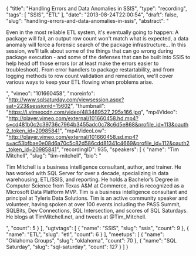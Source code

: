 {
  "title": "Handling Errors and Data Anomalies in SSIS",
  "type": "recording",
  "tags": [
    "SSIS",
    "ETL"
  ],
  "date": "2013-08-24T22:00:54",
  "draft": false,
  "slug": "handling-errors-and-data-anomalies-in-ssis",
  "abstract": "<p>Even in the most reliable ETL system, it's eventually going to happen: A package will fail, an output row count won't match what is expected, a data anomaly will force a forensic search of the package infrastructure... In this session, we'll talk about some of the things that can go wrong during package execution - and some of the defenses that can be built into SSIS to help head off those errors (or at least make the errors easier to troubleshoot). From error handlers to package restartability, and from logging methods to row count validation and remediation, we'll cover various ways to keep your ETL flowing when problems arise.</p>",
  "vimeo": "101660458",
  "moreinfo": "http://www.sqlsaturday.com/viewsession.aspx?sat=223&sessionid=15602",
  "thumbnail": "https://i.vimeocdn.com/video/483489527_295x166.jpg",
  "mp4Video": "http://player.vimeo.com/external/101660458.hd.mp4?s=cd481b0c2c39736c7964b3455adc0c78c6d5e868&profile_id=113&oauth2_token_id=20985841",
  "mp4VideoLow": "http://player.vimeo.com/external/101660458.sd.mp4?s=ac53bfbae0e08d6a70c5c82d586cdd81341c4669&profile_id=112&oauth2_token_id=20985841",
  "recordingID": 935,
  "speakers": [
    {
      "name": "Tim Mitchell",
      "slug": "tim-mitchell",
      "bio": "<p>Tim Mitchell is a business intelligence consultant, author, and trainer.  He has worked with SQL Server for over a decade, specializing in data warehousing, ETL/SSIS, and reporting.  He holds a Bachelor’s Degree in Computer Science from Texas A&M at Commerce, and is recognized as a Microsoft Data Platform MVP.  Tim is a business intelligence consultant and principal at Tyleris Data Solutions. Tim is an active community speaker and volunteer, having spoken at over 100 events including the PASS Summit, SQLBits, Dev Connections, SQL Intersection, and scores of SQL Saturdays. He blogs at TimMitchell.net, and tweets at @Tim_Mitchell.</p>",
      "count": 5
    }
  ],
  "ugtvtags": [
    {
      "name": "SSIS",
      "slug": "ssis",
      "count": 9
    },
    {
      "name": "ETL",
      "slug": "etl",
      "count": 6
    }
  ],
  "meetups": [
    {
      "name": "Oklahoma Groups",
      "slug": "oklahoma",
      "count": 70
    },
    {
      "name": "SQL Saturday",
      "slug": "sql-saturday",
      "count": 127
    }
  ]
}